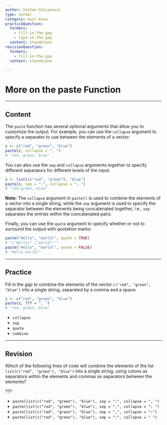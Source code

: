 ```yaml
---
author: Stefan-Stojanovic
type: normal
category: must-know
practiceQuestion:
  formats:
    - fill-in-the-gap
    - type-in-the-gap
  context: standalone
revisionQuestion:
  formats:
    - fill-in-the-gap
  context: standalone

---
```


# More on the paste Function

---

## Content

The `paste` function has several optional arguments that allow you to customize the output. For example, you can use the `collapse` argument to specify a separator to use between the elements of a vector:
```r
z <- c("red", "green", "blue")
paste(z, collapse = ", ")  
# "red, green, blue"
```

You can also use the `sep` and `collapse` arguments together to specify different separators for different levels of the input:
```r
z <- list(c("red", "green"), "blue")
paste(z, sep = ":", collapse = ", ")
# "red:green, blue"
```

**Note:** The `collapse` argument in `paste()` is used to combine the elements of a vector into a single string, while the `sep` argument is used to specify the separator between the elements being concatenated together, i.e., `sep` separates the entries within the concatenated pairs.

Finally, you can use the `quote` argument to specify whether or not to surround the output with quotation marks:

```r
paste("Hello", "world!", quote = TRUE)  
# "\"Hello\" \"world!\""
paste("Hello", "world!", quote = FALSE) 
# "Hello world!"
```

---
## Practice

Fill in the gap to combine the elements of the vector `c("red", "green", "blue")` into a single string, separated by a comma and a space:

```r
z <- c("red", "green", "blue")
paste(z, ??? = ", ")  
# "red, green, blue"
```

- `collapse`
- `sep`
- `quote`
- `combine`


---
## Revision

Which of the following lines of code will combine the elements of the list `list(c("red", "green"), "blue")` into a single string, using colons as separators within the elements and commas as separators between the elements?

???

- `paste(list(c("red", "green"), "blue"), sep = ":", collapse = ", ")`
- `paste(list(c("red", "green"), "blue"), sep = ",", collapse = ": ")`
- `paste(list(c("red", "green"), "blue"), sep = ",", collapse = ":")`
- `paste(list(c("red", "green"), "blue"), sep = ":", collapse = " ")`
